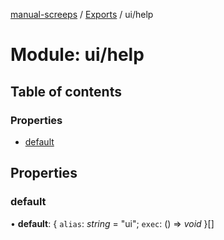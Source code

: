 [manual-screeps](../README.md) / [Exports](../modules.md) / ui/help

# Module: ui/help

## Table of contents

### Properties

- [default](ui_help.md#default)

## Properties

### default

• **default**: { `alias`: *string* = "ui"; `exec`: () => *void*  }[]
